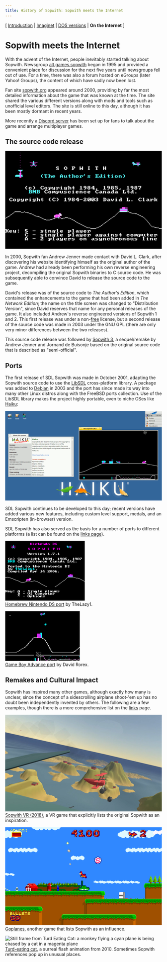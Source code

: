 ```yaml
---
title: History of Sopwith: Sopwith meets the Internet
---
```


[ [Introduction](history.md) | [Imaginet](history2.md) | [DOS versions](history3.md) | **On the Internet** ]

# Sopwith meets the Internet

With the advent of the Internet, people inevitably started talking about
Sopwith. Newsgroup [alt.games.sopwith](https://groups.google.com/g/alt.games.sopwith)
began in 1995 and provided a convenient place for discussion for the next
five years until newsgroups fell out of use. For a time, there was also a
forum hosted on eGroups (later Yahoo! Groups), the content of which have
sadly now been lost.

Fan site [sopwith.org](http://www.sopwith.org/) appeared around 2000,
providing by far the most detailed information about the game that was
known at the time. The site shared the various different versions along with
mods and tools such as unofficial level editors. The site is still online to
this day, although it has been mostly dormant in recent years.

More recently a [Discord server](https://discord.gg/S2P5wUUzNU) has been set
up for fans to talk about the game and arrange multiplayer games.

## The source code release

![Illustration: Sopwith Author's Edition](original-files/swauth_title.png)

In 2000, Sopwith fan Andrew Jenner made contact with David L. Clark, after
discovering his website identifying himself as the original author of the game.
Andrew had already been performing his own reverse engineering project,
decompiling the original Sopwith binaries to C source code. He was subsequently
able to convince David to release the source code to the game.

David's release was of the source code to *The Author's Edition*, which
contained the enhancements to the game that had been added in *The Network
Edition*; the name on the title screen was changed to "Distribution Version",
since David reserves that name for any personal releases of the game.
It also included Andrew's reverse engineered versions of Sopwith 1 and 2.
This first release was under a
non-[free](https://www.gnu.org/philosophy/free-sw.en.html) license, but a
second release of the source code was made in 2003 under the GNU GPL (there
are only very minor differences between the two releases).

This source code release was followed by [Sopwith
3](https://sopwith3.sourceforge.net/), a sequel/remake by Andrew Jenner and
Jornand de Buisonje based on the original source code that is described as
"semi-official".

## Ports

The first release of SDL Sopwith was made in October 2001, adapting the
Sopwith source code to use the [LibSDL](https://libsdl.org/) cross-platform
library. A package was added to [Debian](https://www.debian.org/) in 2003
and the port has since made its way into many other Linux distros along with
the FreeBSD ports collection. Use of the LibSDL library makes the project
highly portable, even to niche OSes like [Haiku](https://www.haiku-os.org/):

![Screenshot, Haiku](sshot/sopwith-haiku.png)

SDL Sopwith continues to be developed to this day; recent versions have
added various new features, including custom level support, medals, and
an Emscripten (in-browser) version.

SDL Sopwith has also served as the basis for a number of ports to different
platforms (a list can be found on the [links page](links.md)).

![Nintendo DS version](img/ds-port.png) \
[Homebrew Nintendo DS port](https://www.gamebrew.org/wiki/Sopwith) by
TheLazy1.

![Game Boy Advance version](img/gba-port.png) \
[Game Boy Advance port](http://davr.org/sopwith/) by David Rorex.

## Remakes and Cultural Impact

Sopwith has inspired many other games, although exactly how many is unclear,
since the concept of a sidescrolling airplane shoot-'em up has no doubt been
independently invented by others. The following are a few examples, though
there is a more comprehensive list on the [links](links.md) page.

![Sopwith VR screenshot](img/sopwith-vr.jpg) \
[Sopwith VR (2018)](https://store.steampowered.com/app/998660/Sopwith_VR/), a
VR game that explicitly lists the original Sopwith as an inspiration.

![Goplanes screenshot](img/goplanes.png) \
[Goplanes](https://archive.kontek.net/sopwith.classicgaming.gamespy.com/goplanes.htm),
another game that lists Sopwith as an influence.

![Still frame from Turd Eating Cat: a monkey flying a cyan plane is being
chased by a cat in a magenta plane](img/turd-eating-cat.png) \
[Turd-eating cat](https://www.youtube.com/watch?v=1rZFk9ww29U), a surreal
flash animation from 2010. Sometimes Sopwith references pop up in unusual
places.

